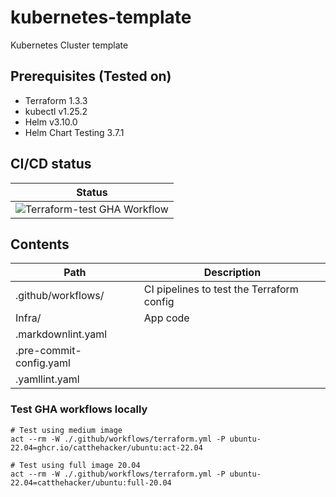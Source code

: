# kubernetes-template

Kubernetes Cluster template

## Prerequisites (Tested on)

- Terraform 1.3.3
- kubectl v1.25.2
- Helm v3.10.0
- Helm Chart Testing 3.7.1

## CI/CD status

| Status |
| -------|
| ![Terraform-test GHA Workflow](https://github.com/andrey-asoskov/kubernetes-template/actions/workflows/terraform.yml/badge.svg) |

## Contents

| Path                    | Description                                                              |
|-------------------------|--------------------------------------------------------------------------|
| .github/workflows/      | CI pipelines to test the Terraform config                                |
| Infra/                  | App code                                                                 |
| .markdownlint.yaml      |
| .pre-commit-config.yaml |
| .yamllint.yaml

### Test GHA workflows locally

```commandline
# Test using medium image
act --rm -W ./.github/workflows/terraform.yml -P ubuntu-22.04=ghcr.io/catthehacker/ubuntu:act-22.04

# Test using full image 20.04
act --rm -W ./.github/workflows/terraform.yml -P ubuntu-22.04=catthehacker/ubuntu:full-20.04
```
